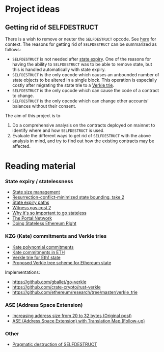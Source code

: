 # Project ideas

## Getting rid of SELFDESTRUCT

There is a wish to remove or neuter the `SELFDESTRUCT` opcode. See [here](https://hackmd.io/@vbuterin/selfdestruct) for context. The reasons for getting rid of `SELFDESTRUCT` can be summarized as follows:

* `SELFDESTRUCT` is not needed after [state expiry](https://hackmd.io/@vbuterin/state_expiry_paths). One of the reasons for having the ability to `SELFDESTRUCT` was to be able to remove state, but this is handled automatically with state expiry.
* `SELFDESTRUCT` is the only opcode which causes an unbounded number of state objects to be altered in a single block. This operation is especially costly after migrating the state trie to a [Verkle trie](https://ethereum-magicians.org/t/proposed-verkle-tree-scheme-for-ethereum-state).
* `SELFDESTRUCT` is the only opcode which can cause the code of a contract to change.
* `SELFDESTRUCT` is the only opcode which can change other accounts’ balances without their consent.

The aim of this project is to

1. Do a comprehensive analysis on the contracts deployed on mainnet to identify where and how `SELFDESTRUCT` is used.
2. Evaluate the different ways to get rid of `SELFDESTRUCT` with the above analysis in mind, and try to find out how the existing contracts may be affected.

# Reading material

### State expiry / statelessness
* [State size management](https://hackmd.io/@vbuterin/state_size_management)
* [Resurrection-conflict-minimized state bounding, take 2](https://ethresear.ch/t/resurrection-conflict-minimized-state-bounding-take-2/8739)
* [State expiry paths](https://hackmd.io/@vbuterin/state_expiry_paths)
* [Witness gas cost 2](https://notes.ethereum.org/@vbuterin/witness_gas_cost_2)
* [Why it's so important to go stateless](https://dankradfeist.de/ethereum/2021/02/14/why-stateless.html)
* [The Portal Network](https://github.com/ethereum/stateless-ethereum-specs/blob/master/portal-network.md)
* [Doing Stateless Ethereum Right](https://notes.ethereum.org/mSOAdx_XT02MEqrt0f2CPA)

### KZG (Kate) commitments and Verkle tries
* [Kate polynomial commitments](https://dankradfeist.de/ethereum/2020/06/16/kate-polynomial-commitments.html)
* [Kate commitments in ETH](https://hackmd.io/yqfI6OPlRZizv9yPaD-8IQ)
* [Verkle trie for Eth1 state](https://notes.ethereum.org/_N1mutVERDKtqGIEYc-Flw)
* [Proposed Verkle tree scheme for Ethereum state](https://ethereum-magicians.org/t/proposed-verkle-tree-scheme-for-ethereum-state)

Implementations:
* https://github.com/gballet/go-verkle
* https://github.com/crate-crypto/rust-verkle
* https://github.com/ethereum/research/tree/master/verkle_trie

### ASE (Address Space Extension)
* [Increasing address size from 20 to 32 bytes (Original post)](https://ethereum-magicians.org/t/increasing-address-size-from-20-to-32-bytes/5485)
* [ASE (Address Space Extension) with Translation Map (Follow-up)](https://notes.ethereum.org/@ipsilon/address-space-extension-exploration)

### Other
* [Pragmatic destruction of SELFDESTRUCT](https://hackmd.io/@vbuterin/selfdestruct)
